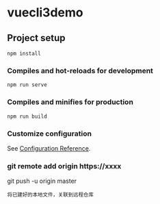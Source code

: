 # vuecli3demo

## Project setup
```
npm install
```

### Compiles and hot-reloads for development
```
npm run serve
```

### Compiles and minifies for production
```
npm run build
```

### Customize configuration
See [Configuration Reference](https://cli.vuejs.org/config/).



### git remote add origin https://xxxx
 git push -u origin master
```
将已建好的本地文件，关联到远程仓库
```